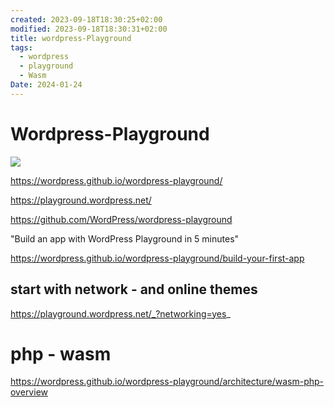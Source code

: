 ```yaml
---
created: 2023-09-18T18:30:25+02:00
modified: 2023-09-18T18:30:31+02:00
title: wordpress-Playground
tags:
  - wordpress
  - playground
  - Wasm
Date: 2024-01-24
---
```


# Wordpress-Playground

![](20240124093903wpplay.png)

https://wordpress.github.io/wordpress-playground/

https://playground.wordpress.net/

https://github.com/WordPress/wordpress-playground

"Build an app with WordPress Playground in 5 minutes"

https://wordpress.github.io/wordpress-playground/build-your-first-app
## start with network - and online themes 

https://playground.wordpress.net/_?networking=yes_

# php - wasm

https://wordpress.github.io/wordpress-playground/architecture/wasm-php-overview
